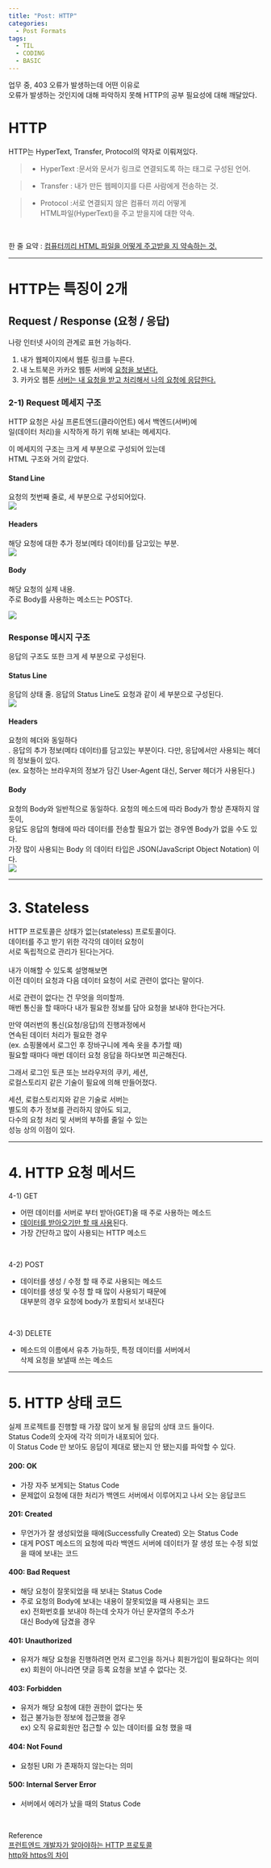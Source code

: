 ```yaml
---
title: "Post: HTTP"
categories:
  - Post Formats
tags:
  - TIL
  - CODING
  - BASIC
---
```


업무 중, 403 오류가 발생하는데 어떤 이유로<br>
오류가 발생하는 것인지에 대해 파악하지 못해 HTTP의 공부 필요성에 대해 깨달았다.<br>


# HTTP

HTTP는 HyperText, Transfer, Protocol의 약자로 이뤄져있다.<br>

> - HyperText
:문서와 문서가 링크로 연결되도록 하는 태그로 구성된 언어.<br>

> - Transfer
: 내가 만든 웹페이지를 다른 사람에게 전송하는 것.<br>

> - Protocol
:서로 연결되지 않은 컴퓨터 끼리 어떻게<br>
HTML파일(HyperText)을 주고 받을지에 대한 약속.<br>

<br/>

한 줄 요약 : <u>컴퓨터끼리 HTML 파일을 어떻게 주고받을 지 약속하는 것.</u><br>

----
# HTTP는 특징이 2개

## Request / Response (요청 / 응답)

나랑 인터넷 사이의 관계로 표현 가능하다.<br>

1. 내가 웹페이지에서 웹툰 링크를 누른다.<br>
2. 내 노트북은 카카오 웹툰 서버에 <u>요청을 보낸다.</u><br>
3. 카카오 웹툰 <u>서버는 내 요청을 받고 처리해서 나의 요청에 응답한다.</u><br>

### 2-1) Request 메세지 구조
HTTP 요청은 사실 프론트엔드(클라이언트) 에서 백엔드(서버)에<br>
일(데이터 처리)을 시작하게 하기 위해 보내는 메세지다.<br>

이 메세지의 구조는 크게 세 부분으로 구성되어 있는데<br>
HTML 구조와 거의 같았다.<br>

#### Stand Line
요청의 첫번째 줄로, 세 부분으로 구성되어있다.<br>
![](https://images.velog.io/images/betterplaywon/post/3ee8e87c-960a-47bb-9387-640c2fc42579/image.png)


#### Headers
해당 요청에 대한 추가 정보(메타 데이터)를 담고있는 부분. <br>
![](https://images.velog.io/images/betterplaywon/post/67a76cab-76b0-4d0c-b72b-be680daeb75e/image.png)

#### Body
해당 요청의 실제 내용.<br>
주로 Body를 사용하는 메소드는 POST다.<br>

![](https://images.velog.io/images/betterplaywon/post/96c8363c-9096-470a-8a07-b8d97b2aecc5/image.png)

### Response 메시지 구조
응답의 구조도 또한 크게 세 부분으로 구성된다.<br>

#### Status Line
응답의 상태 줄. 응답의 Status Line도 요청과 같이 세 부분으로 구성된다.<br>
![](https://images.velog.io/images/betterplaywon/post/84553cb1-7eff-451c-906e-192f600e3af4/image.png)

#### Headers
요청의 헤더와 동일하다<br>.
응답의 추가 정보(메타 데이터)를 담고있는 부분이다. 다만, 응답에서만 사용되는 헤더의 정보들이 있다.<br>
(ex. 요청하는 브라우저의 정보가 담긴 User-Agent 대신, Server 헤더가 사용된다.)<br>

#### Body
요청의 Body와 일반적으로 동일하다.
요청의 메소드에 따라 Body가 항상 존재하지 않듯이,<br>
응답도 응답의 형태에 따라 데이터를 전송할 필요가 없는 경우엔 Body가 없을 수도 있다.<br>
가장 많이 사용되는 Body 의 데이터 타입은 JSON(JavaScript Object Notation) 이다.<br>
![](https://images.velog.io/images/betterplaywon/post/c843cc53-7cfb-47a8-8540-cf59b6baa9ac/image.png)

-----

# 3. Stateless

HTTP 프로토콜은 상태가 없는(stateless) 프로토콜이다.<br>
데이터를 주고 받기 위한 각각의 데이터 요청이<br>
서로 독립적으로 관리가 된다는거다.<br>
<br>
내가 이해할 수 있도록 설명해보면<br>
이전 데이터 요청과 다음 데이터 요청이 서로 관련이 없다는 말이다.<br>

서로 관련이 없다는 건 무엇을 의미할까.<br>
매번 통신을 할 때마다 내가 필요한 정보를 담아 요청을 보내야 한다는거다.<br>

만약 여러번의 통신(요청/응답)의 진행과정에서<br>
연속된 데이터 처리가 필요한 경우<br>
(ex. 쇼핑몰에서 로그인 후 장바구니에 계속 옷을 추가할 때)<br>
필요할 때마다 매번 데이터 요청 응답을 하다보면 피곤해진다.<br>

그래서 로그인 토큰 또는 브라우저의 쿠키, 세션,<br>
로컬스토리지 같은 기술이 필요에 의해 만들어졌다.<br>

세션, 로컬스토리지와 같은 기술로 서버는<br>
별도의 추가 정보를 관리하지 않아도 되고,<br>
다수의 요청 처리 및 서버의 부하를 줄일 수 있는<br>
성능 상의 이점이 있다.<br>

----

# 4. HTTP 요청 메서드

4-1) GET<br>
- 어떤 데이터를 서버로 부터 받아(GET)올 때 주로 사용하는 메소드<br>
- <u>데이터를 받아오기만 할 때 사용</u>된다.<br>
- 가장 간단하고 많이 사용되는 HTTP 메소드<br>

</br>

4-2) POST<br>
- 데이터를 생성 / 수정 할 때 주로 사용되는 메소드<br>
- 데이터를 생성 및 수정 할 때 많이 사용되기 때문에<br>
대부분의 경우 요청에 body가 포함되서 보내진다<br>

</br>

4-3) DELETE<br>

- 메소드의 이름에서 유추 가능하듯, 특정 데이터를 서버에서<br>
삭제 요청을 보낼때 쓰는 메소드<br>

-----

# 5. HTTP 상태 코드

실제 프로젝트를 진행할 때 가장 많이 보게 될 응답의 상태 코드 들이다.<br> 
Status Code의 숫자에 각각 의미가 내포되어 있다.<br>
이 Status Code 만 보아도 응답이 제대로 됐는지 안 됐는지를 파악할 수 있다. <br>

#### 200: OK

- 가장 자주 보게되는 Status Code<br>
- 문제없이 요청에 대한 처리가 백엔드 서버에서 이루어지고 나서 오는 응답코드<br>

#### 201: Created

- 무언가가 잘 생성되었을 때에(Successfully Created) 오는 Status Code<br>
- 대게 POST 메소드의 요청에 따라 백엔드 서버에 데이터가 잘 생성 또는 수정 되었을 때에 보내는 코드<br>

#### 400: Bad Request

- 해당 요청이 잘못되었을 때 보내는 Status Code<br>
- 주로 요청의 Body에 보내는 내용이 잘못되었을 때 사용되는 코드 <br>
ex) 전화번호를 보내야 하는데 숫자가 아닌 문자열의 주소가<br>
대신 Body에 담겼을 경우<br>

#### 401: Unauthorized

- 유저가 해당 요청을 진행하려면 먼저 로그인을 하거나 회원가입이 필요하다는 의미<br>
ex) 회원이 아니라면 댓글 등록 요청을 보낼 수 없다는 것.<br>

#### 403: Forbidden

- 유저가 해당 요청에 대한 권한이 없다는 뜻<br>
- 접근 불가능한 정보에 접근했을 경우<br>
ex) 오직 유료회원만 접근할 수 있는 데이터를 요청 했을 때<br>

#### 404: Not Found

- 요청된 URI 가 존재하지 않는다는 의미<br>

#### 500: Internal Server Error

- 서버에서 에러가 났을 때의 Status Code<br>

</br>

Reference<br>
[프런트엔드 개발자가 알아야하는 HTTP 프로토콜](https://joshua1988.github.io/web-development/http-part1/)<br>
[http와 https의 차이](http://blog.wishket.com/http-vs-https-%EC%B0%A8%EC%9D%B4-%EC%95%8C%EB%A9%B4-%EC%82%AC%EC%9D%B4%ED%8A%B8%EC%9D%98-%EB%A0%88%EB%B2%A8%EC%9D%B4-%EB%B3%B4%EC%9D%B8%EB%8B%A4/)<br>
